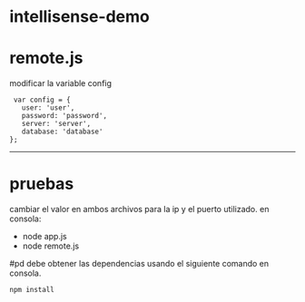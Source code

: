 # intellisense-demo

# remote.js
  modificar la variable config 
  
 ``` 
  var config = {
    user: 'user',
    password: 'password',
    server: 'server',
    database: 'database'
};
```
--- 

# pruebas
  cambiar el valor en ambos archivos para la ip y el puerto utilizado.
en consola:  

* node app.js
* node remote.js

#pd
  debe obtener las dependencias usando el siguiente comando en consola. 
  
  ```
  npm install
  ```



